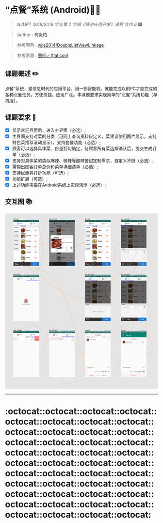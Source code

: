 # “点餐”系统 (Android)🥘🍱 

> *NJUPT 2018/2019 学年第 2 学期《移动应用开发》课程 大作业* 🎆

> *Author :* **何炎柏**

> 参考项目 : [wjie2014/DoubleListViewLinkage](https://github.com/wjie2014/DoubleListViewLinkage)

> 参考资源 : [图标📈(flaticon)](https://www.flaticon.com)

## 课题概述 ✏️
  点餐”系统，是信息时代的应用平台。用一部智能机，就能完成以前PC才能完成的各种点餐任务，方便快捷，应用广泛。本课题要求实现简单的“点餐”系统功能（单机版）。

## 课题要求 📑
  - [x] 显示欢迎界面后，进入主界面（必选）;
  - [x] 主界面支持对菜的分类（可网上查询资料自定义，菜建议使用图片显示，支持特色菜推荐滚动显示），支持套餐功能（必选）;
  - [x] 顾客可以选择具体菜、份量打勾确定，待顾客所有菜选择确认后，提交生成订单（必选）;
  - [x] 支持对具体菜的类似麻辣、微辣等酸辣苦甜定制需求，自定义不限（必选）;
  - [x] 需输出顾客订单总价和菜单详细清单（必选）;
  - [x] 支持优惠券打折功能（可选）;
  - [x] 功能扩展（可选）;
  - [x] 上述功能需要在Android系统上实现演示（必选）;
  
## 交互图 📚
   <p align="center"> 
    <img src="https://github.com/BaldwinHe/AhAndroidHomework/blob/master/demo/img-interaction.png">
   </p>  
   
---

# :octocat::octocat::octocat::octocat::octocat::octocat::octocat::octocat::octocat::octocat::octocat::octocat::octocat::octocat::octocat::octocat::octocat::octocat::octocat::octocat::octocat::octocat::octocat::octocat::octocat::octocat::octocat::octocat::octocat::octocat::octocat::octocat::octocat::octocat::octocat::octocat::octocat::octocat::octocat::octocat::octocat::octocat::octocat::octocat:
